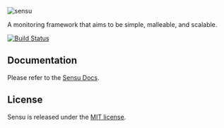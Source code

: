 ![sensu](https://raw.github.com/sensu/sensu/master/sensu-logo.png)

A monitoring framework that aims to be simple, malleable, and scalable.

[![Build Status](https://secure.travis-ci.org/jessekempf/sensu.png)](https://travis-ci.org/jessekempf/sensu)

## Documentation
  Please refer to the [Sensu Docs](http://docs.sensuapp.org/).

## License
  Sensu is released under the [MIT license](https://raw.github.com/sensu/sensu/master/MIT-LICENSE.txt).
